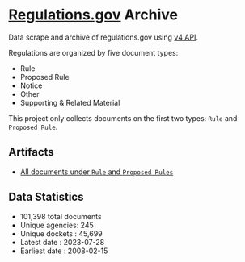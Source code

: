 # [Regulations.gov](https://www.regulations.gov/) Archive

Data scrape and archive of regulations.gov using [v4 API](https://open.gsa.gov/api/regulationsgov/).


Regulations are organized by five document types:

+ Rule
+ Proposed Rule
+ Notice
+ Other
+ Supporting & Related Material

This project only collects documents on the first two types: `Rule` and `Proposed Rule`.

## Artifacts

+ [All documents under `Rule` and `Proposed Rules`](artifacts/LISTING_rules_and_posted_rules.csv)


## Data Statistics
+ 101,398 total documents
+ Unique agencies: 245
+ Unique dockets : 45,699
+ Latest date    : 2023-07-28
+ Earliest date  : 2008-02-15

